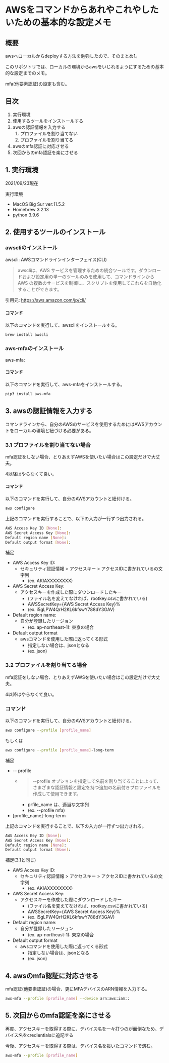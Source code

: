 # AWSをコマンドから**あれやこれやしたいため**の基本的な設定メモ

## 概要

awsへローカルからdeployする方法を勉強したので、そのまとめ1。

このリポジトリでは、ローカルの環境からawsをいじれるようにするための基本的な設定までのメモ。

mfa(他要素認証)の設定も含む。

## 目次

1. 実行環境
2. 使用するツールをインストールする
3. awsの認証情報を入力する
   1. プロファイルを割り当てない
   2. プロファイルを割り当てる
4. awsのmfa認証に対応させる
5. 次回からのmfa認証を楽にさせる

## 1. 実行環境

2021/09/23現在

実行環境

- MacOS Big Sur ver:11.5.2
- Homebrew 3.2.13
- python 3.9.6

## 2. 使用するツールのインストール

### awscliのインストール

awscli: AWSコマンドラインインターフェイス(CLI)

> awscliは、AWS サービスを管理するための統合ツールです。ダウンロードおよび設定用の単一のツールのみを使用して、コマンドラインから AWS の複数のサービスを制御し、スクリプトを使用してこれらを自動化することができます。

引用元: <https://aws.amazon.com/jp/cli/>

#### コマンド

以下のコマンドを実行して、awscliをインストールする。

```bash
brew install awscli
```

### aws-mfaのインストール

aws-mfa: 

#### コマンド

以下のコマンドを実行して、aws-mfaをインストールする。

```bash
pip3 install aws-mfa
```

## 3. awsの認証情報を入力する

コマンドラインから、自分のAWSのサービスを使用するためにはAWSアカウントをローカルの環境と紐づける必要がある。

### 3.1 プロファイルを割り当てない場合

mfa認証をしない場合、とりあえずAWSを使いたい場合はこの設定だけで大丈夫。

4以降はやらなくて良い。

#### コマンド

以下のコマンドを実行して、自分のAWSアカウントと紐付ける。

```bash
aws configure
```

上記のコマンドを実行することで、以下の入力が一行ずつ出力される。

```bash
AWS Access Key ID [None]: 
AWS Secret Access Key [None]: 
Default region name [None]: 
Default output format [None]:
```

補足

- AWS Access Key ID: 
  - セキュリティ認証情報 > アクセスキー > アクセスIDに書かれているの文字列
    - (ex. AKIAXXXXXXXX)
- AWS Secret Access Key: 
  - アクセスキーを作成した際にダウンロードしたキー
    - (ファイル名を変えてなければ、rootkey.csvに書かれている)
    - AWSSecretKey={AWS Secret Access Key}%
    - (ex. i5gLPW4QrH2KL6kfswY788dY3GAV)
- Default region name:
  - 自分が登録したリージョン
    - (ex. ap-northeast-1): 東京の場合
- Default output format
  - awsコマンドを使用した際に返ってくる形式
    - 指定しない場合は、jsonとなる
    - (ex. json)

### 3.2 プロファイルを割り当てる場合

mfa認証をしない場合、とりあえずAWSを使いたい場合はこの設定だけで大丈夫。

4以降はやらなくて良い。

### コマンド

以下のコマンドを実行して、自分のAWSアカウントと紐付ける。

```bash
aws configure --profile [profile_name]
```

もしくは

```bash
aws configure --profile [profile_name]-long-term
```


補足

- -- profile
  - >--profile オプションを指定して名前を割り当てることによって、さまざまな認証情報と設定を持つ追加の名前付きプロファイルを作成して使用できます。
    - prfile_name は、適当な文字列
    - (ex. --profile mfa)
- [profile_name]-long-term

上記のコマンドを実行することで、以下の入力が一行ずつ出力される。

```bash
AWS Access Key ID [None]: 
AWS Secret Access Key [None]: 
Default region name [None]: 
Default output format [None]:
```

補足(3.1と同じ)

- AWS Access Key ID: 
  - セキュリティ認証情報 > アクセスキー > アクセスIDに書かれているの文字列
    - (ex. AKIAXXXXXXXX)
- AWS Secret Access Key: 
  - アクセスキーを作成した際にダウンロードしたキー
    - (ファイル名を変えてなければ、rootkey.csvに書かれている)
    - AWSSecretKey={AWS Secret Access Key}%
    - (ex. i5gLPW4QrH2KL6kfswY788dY3GAV)
- Default region name:
  - 自分が登録したリージョン
    - (ex. ap-northeast-1): 東京の場合
- Default output format
  - awsコマンドを使用した際に返ってくる形式
    - 指定しない場合は、jsonとなる
    - (ex. json)

## 4. awsのmfa認証に対応させる

mfa認証(他要素認証)の場合、更にMFAデバイスのARN情報を入力する。

```bash
aws-mfa --profile [profile_name] --device arn:aws:iam::

```

## 5. 次回からのmfa認証を楽にさせる

再度、アクセスキーを取得する際に、デバイス名を一々打つのが面倒なため、デバイス名をcredientialsに追記する

今後、アクセスキーを取得する際は、デバイス名を抜いたコマンドで済む。

```bash
aws-mfa --profile [profile_name]
```




